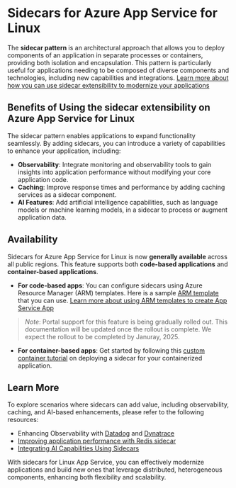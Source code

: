 # Sidecars for Azure App Service for Linux

The **sidecar pattern** is an architectural approach that allows you to deploy components of an application in separate processes or containers, providing both isolation and encapsulation. This pattern is particularly useful for applications needing to be composed of diverse components and technologies, including new capabilities and integrations. [Learn more about how you can use sidecar extensibility to modernize your applications](https://techcommunity.microsoft.com/blog/appsonazureblog/announcing-the-general-availability-of-sidecar-extensibility-in-azure-app-servic/4267985)

## Benefits of Using the sidecar extensibility on Azure App Service for Linux

The sidecar pattern enables applications to expand functionality seamlessly. By adding sidecars, you can introduce a variety of capabilities to enhance your application, including:

- **Observability**: Integrate monitoring and observability tools to gain insights into application performance without modifying your core application code.
- **Caching**: Improve response times and performance by adding caching services as a sidecar component.
- **AI Features**: Add artificial intelligence capabilities, such as language models or machine learning models, in a sidecar to process or augment application data.

## Availability

Sidecars for Azure App Service for Linux is now **generally available** across all public regions. This feature supports both **code-based applications** and **container-based applications**.

- **For code-based apps**: You can configure sidecars using Azure Resource Manager (ARM) templates. Here is a sample [ARM template](https://github.com/Azure-Samples/sidecar-samples/tree/main/sidecar-arm-template) that you can use. [Learn more about using ARM templates to create App Service App](https://learn.microsoft.com/en-us/azure/app-service/quickstart-arm-template?pivots=platform-linux)
> *Note*: Portal support for this feature is being gradually rolled out. This documentation will be updated once the rollout is complete. We expect the rollout to be completed by Januray, 2025.
- **For container-based apps**: Get started by following this [custom container tutorial](https://learn.microsoft.com/en-us/azure/app-service/tutorial-custom-container-sidecar) on deploying a sidecar for your containerized application.

## Learn More

To explore scenarios where sidecars can add value, including observability, caching, and AI-based enhancements, please refer to the following resources:

- Enhancing Observability with [Datadog](https://azure.github.io/AppService/2024/07/26/Using-Datadog-with-Sidecar.html) and [Dynatrace](https://azure.github.io/AppService/2024/07/26/Using-Dynatrace-with-Sidecar.html)
- [Improving application performance with Redis sidecar](https://azure.github.io/AppService/2024/07/19/Using-Redis-with-Sidecar.html)
- [Integrating AI Capabilities Using Sidecars](https://azure.github.io/AppService/2024/09/03/Phi3-vector.html)

With sidecars for Linux App Service, you can effectively modernize applications and build new ones that leverage distributed, heterogeneous components, enhancing both flexibility and scalability.
